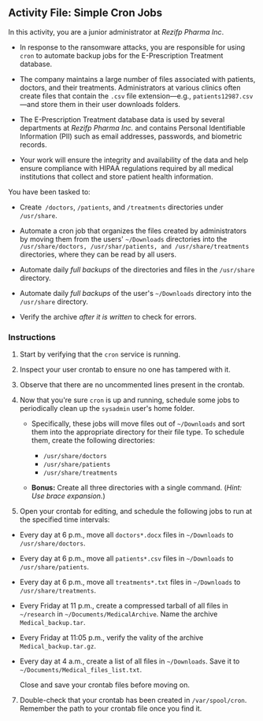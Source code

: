 ## Activity File: Simple Cron Jobs

In this activity, you are a junior administrator at *Rezifp Pharma Inc*. 

- In response to the ransomware attacks, you are responsible for using `cron` to automate backup jobs for the E-Prescription Treatment database. 

- The company maintains a large number of files associated with patients, doctors, and their treatments. Administrators at various clinics often create files that contain the `.csv` file extension—e.g., `patients12987.csv`—and store them in their user downloads folders.

- The  E-Prescription Treatment database data is used by several departments at *Rezifp Pharma Inc.* and contains Personal Identifiable Information (PII) such as email addresses, passwords, and biometric records. 

- Your work will ensure the integrity and availability of the data and help ensure compliance with HIPAA regulations required by all medical institutions that collect and store patient health information.

You have been tasked to:

* Create` /doctors`, `/patients`, and `/treatments` directories under `/usr/share`.

* Automate a cron job that organizes the files created by administrators by moving them from the users' `~/Downloads` directories into the `/usr/share/doctors, /usr/shar/patients, and /usr/share/treatments` directories, where they can be read by all users.

* Automate daily *full backups* of the directories and files in the `/usr/share `directory.

* Automate daily *full backups* of the user's `~/Downloads` directory into the `/usr/share` directory.

* Verify the archive *after it is written* to check for errors.

### Instructions

1. Start by verifying that the `cron` service is running.

2. Inspect your user crontab to ensure no one has tampered with it. 

3. Observe that there are no uncommented lines present in the crontab.

4. Now that you're sure `cron` is up and running, schedule some jobs to periodically clean up the `sysadmin` user's home folder. 
    - Specifically, these jobs will move files out of `~/Downloads` and sort them into the appropriate directory for their file type. To schedule them, create the following directories:

        - `/usr/share/doctors`
        - `/usr/share/patients`
        - `/usr/share/treatments`
 
    - **Bonus:** Create all three directories with a single command. (_Hint: Use brace expansion._)


5. Open your crontab for editing, and schedule the following jobs to run at the specified time intervals:
  - Every day at 6 p.m., move all `doctors*.docx` files in `~/Downloads` to `/usr/share/doctors`.
  - Every day at 6 p.m., move all `patients*.csv` files in `~/Downloads` to `/usr/share/patients`.
  - Every day at 6 p.m., move all `treatments*.txt` files in `~/Downloads` to `/usr/share/treatments`.

  - Every Friday at 11 p.m., create a compressed tarball of all files in `~/research` in `~/Documents/MedicalArchive`. Name the archive `Medical_backup.tar`.

  - Every Friday at 11:05 p.m., verify the vality of the archive `Medical_backup.tar.gz`.
  
  - Every day at 4 a.m., create a list of all files in `~/Downloads`. Save it to `~/Documents/Medical_files_list.txt`.

    Close and save your crontab files before moving on.

7. Double-check that your crontab has been created in `/var/spool/cron`. Remember the path to your crontab file once you find it.

